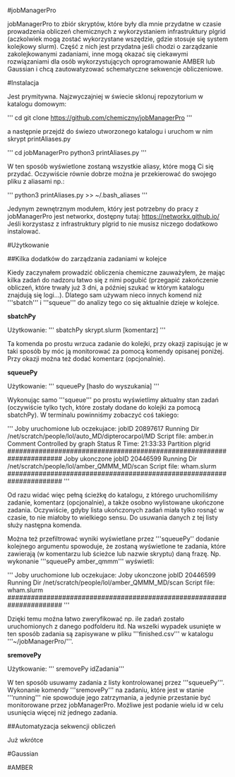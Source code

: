#jobManagerPro

jobManagerPro to zbiór skryptów, które były dla mnie przydatne w czasie prowadzenia obliczeń chemicznych z wykorzystaniem infrastruktury plgrid (aczkolwiek mogą zostać wykorzystane wszędzie, gdzie stosuje się system kolejkowy slurm). Część z nich jest przydatna jeśli chodzi o zarządzanie zakolejkowanymi zadaniami, inne mogą okazać się ciekawymi rozwiązaniami dla osób wykorzystujących oprogramowanie AMBER lub Gaussian i chcą zautowatyzować schematyczne sekwencje obliczeniowe. 

#Instalacja

Jest prymitywna. Najzwyczajniej w świecie sklonuj repozytorium w katalogu domowym:

'''
cd
git clone https://github.com/chemiczny/jobManagerPro
'''

a następnie przejdź do świezo utworzonego katalogu i uruchom w nim skrypt printAliases.py

'''
cd jobManagerPro
python3 printAliases.py
'''

W ten sposób wyświetlone zostaną wszystkie aliasy, które mogą Ci się przydać. Oczywiście równie dobrze można je przekierować do swojego pliku z aliasami np.:

'''
python3 printAliases.py >> ~/.bash_aliases
'''

Jedynym zewnętrznym modułem, który jest potrzebny do pracy z jobManagerPro jest networkx, dostępny tutaj: https://networkx.github.io/
Jeśli korzystasz z infrastruktury plgrid to nie musisz niczego dodatkowo instalować.

#Użytkowanie

##Kilka dodatków do zarządzania zadaniami w kolejce

Kiedy zaczynałem prowadzić obliczenia chemiczne zauważyłem, że mając kilka zadań do nadzoru łatwo się z nimi pogubić (przegapić zakończenie obliczeń, które trwały już 3 dni, a później szukać w którym katalogu znajdują się logi...). Dlatego sam używam nieco innych komend niż '''sbatch''' i '''squeue''' do analizy tego co się aktualnie dzieje w kolejce.

**sbatchPy** 

Użytkowanie: ''' sbatchPy skrypt.slurm [komentarz] '''

Ta komenda po prostu wrzuca zadanie do kolejki, przy okazji zapisując je w taki sposób by móc ją monitorować za pomocą komendy opisanej poniżej. Przy okazji można też dodać komentarz (opcjonalnie).

**squeuePy**

Użytkowanie: ''' squeuePy [hasło do wyszukania] '''

Wykonując samo '''squeue''' po prostu wyświetlimy aktualny stan zadań (oczywiście tylko tych, które zostały dodane do kolejki za pomocą sbatchPy). W terminalu powinniśmy zobaczyć coś takiego:

'''
Joby uruchomione lub oczekujace:
jobID		20897617
Running Dir	/net/scratch/people/lol/auto_MD/dipterocarpol/MD
Script file:	amber.in
Comment		Controlled by graph
Status		R
Time:		21:33:33
Partition	plgrid
######################################################################
Joby ukonczone
jobID		20446599
Running Dir	/net/scratch/people/lol/amber_QMMM_MD/scan
Script file:	wham.slurm
######################################################################
'''

Od razu widać więc pełną ścieżkę do katalogu, z którego uruchomiliśmy zadanie, komentarz (opcjonalnie), a także osobno wylistowane ukończone zadania. Oczywiście, gdyby lista ukończonych zadań miała tylko rosnąć w czasie, to nie miałoby to wielkiego sensu. Do usuwania danych z tej listy służy następna komenda.

Można też przefiltrować wyniki wyświetlane przez '''squeuePy'' dodanie kolejnego argumentu spowoduje, że zostaną wyświetlone te zadania, które zawierają (w komentarzu lub ścieżce lub nazwie skryptu) daną frazę. Np. wykonanie '''squeuePy amber_qmmm''' wyświetli:

'''
Joby uruchomione lub oczekujace:
Joby ukonczone
jobID		20446599
Running Dir	/net/scratch/people/lol/amber_QMMM_MD/scan
Script file:	wham.slurm
######################################################################
'''

Dzięki temu moźna łatwo zweryfikować np. ile zadań zostało uruchomionych z danego podfolderu itd. Na wszelki wypadek usunięte w ten sposób zadania są zapisywane w pliku '''finished.csv''' w katalogu '''~/jobManagerPro/'''.

**sremovePy**

Użytkowanie: ''' sremovePy idZadania'''

W ten sposób usuwamy zadania z listy kontrolowanej przez '''squeuePy'''. Wykonanie komendy '''sremovePy''' na zadaniu, które jest w stanie '''running''' nie spowoduje jego zatrzymania, a jedynie przestanie być monitorowane przez jobManagerPro. Możliwe jest podanie wielu id w celu usunięcia więcej niż jednego zadania.

##Automatyzacja sekwencji obliczeń

Już wkrótce

#Gaussian

#AMBER
